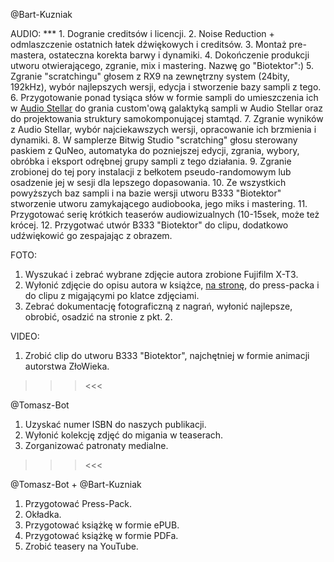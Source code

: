 @Bart-Kuzniak

AUDIO:
*** 1. Dogranie creditsów i licencji.
2. Noise Reduction + odmlaszczenie ostatnich łatek dźwiękowych i creditsów.
3. Montaż pre-mastera, ostateczna korekta barwy i dynamiki.
4. Dokończenie produkcji utworu otwierającego, zgranie, mix i mastering. Nazwę go "Biotektor":)
5. Zgranie "scratchingu" głosem z RX9 na zewnętrzny system (24bity, 192kHz), wybór najlepszych wersji, edycja i stworzenie bazy sampli z tego.
6. Przygotowanie ponad tysiąca słów w formie sampli do umieszczenia ich w [Audio Stellar](https://audiostellar.xyz/) do grania custom'ową galaktyką sampli w Audio Stellar oraz do projektowania struktury samokomponującej stamtąd.
7. Zgranie wyników z Audio Stellar, wybór najciekawszych wersji, opracowanie ich brzmienia i dynamiki.
8. W samplerze Bitwig Studio "scratching" głosu sterowany paskiem z QuNeo, automatyka do pozniejszej edycji, zgrania, wybory, obróbka i eksport odrębnej grupy sampli z tego działania.
9. Zgranie zrobionej do tej pory instalacji z bełkotem pseudo-randomowym lub osadzenie jej w sesji dla lepszego dopasowania. 
10. Ze wszystkich powyższych baz sampli i na bazie wersji utworu B333 "Biotektor" stworzenie utworu zamykającego audiobooka, jego miks i mastering.
11. Przygotować serię krótkich teaserów audiowizualnych (10-15sek, może też krócej.
12. Przygotwać utwór B333 "Biotektor" do clipu, dodatkowo udźwiękowić go zespajając z obrazem.

FOTO:
1. Wyszukać i zebrać wybrane zdjęcie autora zrobione Fujifilm X-T3.
2. Wyłonić zdjęcie do opisu autora w książce, [na stronę](https://studio333.net/biotektor/), do press-packa i do clipu z migającymi po klatce zdjęciami.
3. Zebrać dokumentację fotograficzną z nagrań, wyłonić najlepsze, obrobić, osadzić na stronie z pkt. 2.

VIDEO:
1. Zrobić clip do utworu B333 "Biotektor", najchętniej w formie animacji autorstwa ZłoWieka.

>>><<<

@Tomasz-Bot
1. Uzyskać numer ISBN do naszych publikacji.
2. Wyłonić kolekcję zdjęć do migania w teaserach.
3. Zorganizować patronaty medialne.

>>><<<

@Tomasz-Bot + @Bart-Kuzniak
1. Przygotować Press-Pack.
2. Okładka.
3. Przygotować książkę w formie ePUB.
4. Przygotować książkę w formie PDFa.
5. Zrobić teasery na YouTube.
